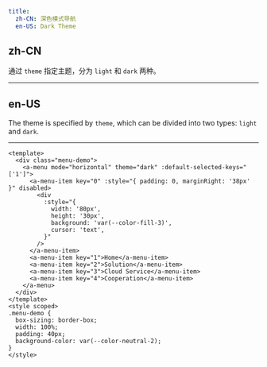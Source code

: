 ```yaml
title:
  zh-CN: 深色模式导航
  en-US: Dark Theme
```

## zh-CN

通过 `theme` 指定主题，分为 `light` 和 `dark` 两种。

---

## en-US

The theme is specified by `theme`, which can be divided into two types: `light` and `dark`.

---

```vue
<template>
  <div class="menu-demo">
    <a-menu mode="horizontal" theme="dark" :default-selected-keys="['1']">
      <a-menu-item key="0" :style="{ padding: 0, marginRight: '38px' }" disabled>
        <div
          :style="{
            width: '80px',
            height: '30px',
            background: 'var(--color-fill-3)',
            cursor: 'text',
          }"
        />
      </a-menu-item>
      <a-menu-item key="1">Home</a-menu-item>
      <a-menu-item key="2">Solution</a-menu-item>
      <a-menu-item key="3">Cloud Service</a-menu-item>
      <a-menu-item key="4">Cooperation</a-menu-item>
    </a-menu>
  </div>
</template>
<style scoped>
.menu-demo {
  box-sizing: border-box;
  width: 100%;
  padding: 40px;
  background-color: var(--color-neutral-2);
}
</style>
```

